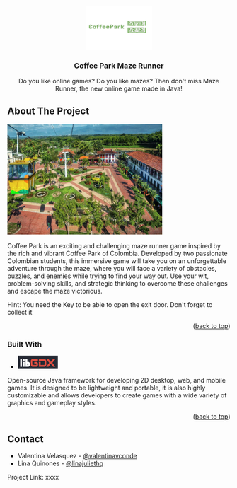 
<!-- PROJECT LOGO -->
<br />
<div align="center">
  <a href="https://github.com/othneildrew/Best-README-Template">
    <img src="images/LogoSample_ByTailorBrands.jpg" alt="Logo" width="150" height="100">
  </a>

  <h3 align="center">Coffee Park Maze Runner</h3>

  <p align="center">
    Do you like online games? Do you like mazes? Then don't miss Maze Runner, the new online game made in Java!
    <br />
  
  </p>
</div>




<!-- ABOUT THE PROJECT -->
## About The Project

<img src="images/colombia-montenegro-coffee-park-photolatino.jpg" alt="Logo" width="350" height="250">
  </a>

Coffee Park is an exciting and challenging maze runner game inspired by the rich and vibrant Coffee Park of Colombia. Developed by two passionate Colombian students, this immersive game will take you on an unforgettable adventure through the maze, where you will face a variety of obstacles, puzzles, and enemies while trying to find your way out. Use your wit, problem-solving skills, and strategic thinking to overcome these challenges and escape the maze victorious.

Hint: You need the Key to be able to open the exit door. Don't forget to collect it 

<p align="right">(<a href="#readme-top">back to top</a>)</p>



### Built With

* <img src="images/Screenshot 2024-01-23 000423.png" alt="Logo" width="90" height="30">
  </a>

Open-source Java framework for developing 2D desktop, web, and mobile games.
It is designed to be lightweight and portable, it is also highly customizable and allows developers to create games with a wide variety of graphics and gameplay styles.


<p align="right">(<a href="#readme-top">back to top</a>)</p>


<!-- CONTACT -->
## Contact

* Valentina Velasquez - [@valentinavconde](https://github.com/valentinavconde)
* Lina Quinones  - [@linajuliethq](https://github.com/linajuliethq)

Project Link: xxxx




